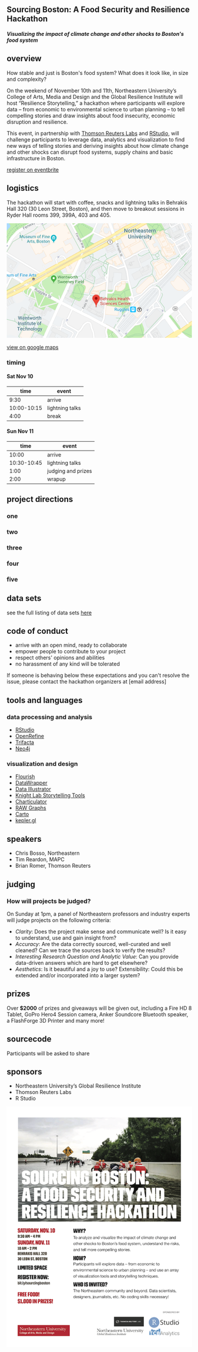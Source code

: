 ## Sourcing Boston: A Food Security and Resilience Hackathon
##### Visualizing the impact of climate change and other shocks to Boston's food system

## overview

How stable and just is Boston's food system? What does it look like, in size and complexity? 

On the weekend of November 10th and 11th, Northeastern University’s College of Arts, Media and Design and the Global Resilience Institute will host “Resilience Storytelling,” a hackathon where participants will explore data – from economic to environmental science to urban planning – to tell compelling stories and draw insights about food insecurity, economic disruption and resilience.

This event, in partnership with [Thomson Reuters Labs](https://innovation.thomsonreuters.com/en/labs.html) and [RStudio](https://www.rstudio.com/), will challenge participants to leverage data, analytics and visualization to find new ways of telling stories and deriving insights about how climate change and other shocks can disrupt food systems, supply chains and basic infrastructure in Boston.

[register on eventbrite](http://bit.ly/sourcingboston)

## logistics


The hackathon will start with coffee, snacks and lightning talks in Behrakis Hall 320 (30 Leon Street, Boston), and then move to breakout sessions in Ryder Hall rooms 399, 399A, 403 and 405. 

![map of 30 Leon St Boston](images/map.png)

[view on google maps](https://www.google.com/maps/place/Behrakis+Health+Sciences+Center,+30+Leon+St,+Boston,+MA+02115/@42.3371872,-71.0941257,16.34z/data=!4m5!3m4!1s0x89e37a2186d3bb6f:0xfd38cae6175b8ff6!8m2!3d42.3367142!4d-71.0916533)

### timing

#### Sat Nov 10
time | event
------- | --------
9:30 | arrive
10:00-10:15 | lightning talks
4:00 | break



#### Sun Nov 11
time | event
------- | --------
10:00 | arrive
10:30-10:45 | lightning talks
1:00 | judging and prizes
2:00 | wrapup

## project directions

### one

### two

### three

### four

### five

## data sets

see the full listing of data sets [here](data/)

## code of conduct
* arrive with an open mind, ready to collaborate
* empower people to contribute to your project
* respect others' opinions and abilities
* no harassment of any kind will be tolerated

If someone is behaving below these expectations and you can't resolve the issue, please contact the hackathon organizers at [email address]

## tools and languages

### data processing and analysis
* [RStudio](https://www.rstudio.com/products/rstudio/)
* [OpenRefine](http://openrefine.org/)
* [Trifacta](https://www.trifacta.com/start-wrangling/)
* [Neo4j](https://neo4j.com/)


### visualization and design
* [Flourish](https://flourish.studio/)
* [DataWrapper](https://www.datawrapper.de/)
* [Data Illustrator](http://data-illustrator.com/)
* [Knight Lab Storytelling Tools](https://knightlab.northwestern.edu/projects/)
* [Charticulator](https://charticulator.com/)
* [RAW Graphs](https://rawgraphs.io/)
* [Carto](https://carto.com/)
* [kepler.gl](http://kepler.gl/#/)

## speakers

* Chris Bosso, Northeastern
* Tim Reardon, MAPC
* Brian Romer, Thomson Reuters

## judging
### How will projects be judged?

On Sunday at 1pm, a panel of Northeastern professors and industry experts will judge projects on the following criteria:

* *Clarity*: Does the project make sense and communicate well? Is it easy to understand, use and gain insight from?
* *Accuracy*: Are the data correctly sourced, well-curated and well cleaned? Can we trace the sources back to verify the results?
* *Interesting Research Question and Analytic Value*: Can you provide data-driven answers which are hard to get elsewhere?
* *Aesthetics*: Is it beautiful and a joy to use?
Extensibility: Could this be extended and/or incorporated into a larger system?

## prizes
Over **$2000** of prizes and giveaways will be given out, including a Fire HD 8 Tablet, GoPro Hero4 Session camera, Anker Soundcore Bluetooth speaker, a FlashForge 3D Printer and many more!

## sourcecode

Participants will be asked to share 

## sponsors

* Northeastern University’s Global Resilience Institute
* Thomson Reuters Labs
* R Studio



![hackathon promo](images/sourcingBoston_promo.jpg)
